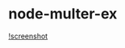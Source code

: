 # node-multer-ex
[!screenshot](https://blog.kakaocdn.net/dn/bHMYMH/btrcOi2Bv4g/iLrpKEdP8ZThymKL02ikn0/img.png)

